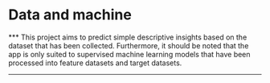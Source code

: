 # Data and machine

*** This project aims to predict simple descriptive insights based on the dataset that has
    been collected. Furthermore, it should be noted that the app is only suited to supervised 
    machine learning models that have been processed into feature datasets and target datasets.
***
